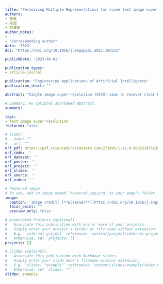 ```yaml
---
title: "Perceiving Multiple Representations for scene text image super-resolution guided by text recognizer"
authors:
- 施秦
- 朱煜
- 刘雅童
author_notes:
- 
- "Corresponding author"
date: '2023'
doi: "https://doi.org/10.1016/j.engappai.2023.106551"

publishDate: '2023-09-01'

publication_types:
- article-journal

publication: "Engineering Applications of Artificial Intelligence"
publication_short: ""

abstract: "Single image super-resolution (SISR) aims to recover clear high-resolution images from low-resolution images, which has made great progress with the development of deep learning these years. Scene text image super-resolution (STISR) is a subfield of SISR with the goal of increasing the resolution of a low-resolution text image and enhancing the readability of characters in the image. Despite significant improvements in recent approaches, STISR remains a challenging task due to the diversity of background, text appearances and layouts, etc. This paper presents a Perceiving Multiple Representations (PerMR) method for better super-resolution performances in scene text images. PerMR is a unified network that combines super-resolution with text recognition and exploits the recognizer’s feedback to facilitate super-resolution. Specifically, contextual information from the text decoder is extracted to provide sequence-specific guidance and enable the super-resolution model to pay more attention to the text region. Meanwhile, low-level and high-level visual features from the vision backbone of the recognition network are integrated to further improve visual quality. Additionally, we incorporate a frequency branch into the vanilla convolution unit, which efficiently enhances global and local feature representations. Experiments on the STISR benchmark dataset TextZoom validate that PerMR can not only generate more distinguishable images, but also outperforms the current state-of-the-art methods. PerMR boosts the average recognition accuracy by 5.9% using ASTER, 5.8% using MORAN and 10.6% using CRNN compared to the baseline model TSRN. PerMR outperforms the advanced method TPGSR-3 by 1.4% on ASTER, 0.1% on MORAN, 0.2% on CRNN and boosts TATT by 0.6% on ASTER and 1.1% on MORAN respectively. Furthermore, PerMR demonstrates good robustness and generalization when tackling low-quality text images in multiple scene text recognition datasets. The experiment results verify the capabilities of PerMR to boost text recognition performance."

# Summary. An optional shortened abstract.
summary: 

tags:
- Text image super-resolution
featured: false

# links:
# - name: ""
#   url: ""
url_pdf: https://pdf.sciencedirectassets.com/271095/1-s2.0-S0952197623X00086/1-s2.0-S0952197623007352/main.pdf?X-Amz-Security-Token=IQoJb3JpZ2luX2VjEGMaCXVzLWVhc3QtMSJHMEUCIBI2OYr9Yy682b8MsXlSrZvrzogZ8kqt781ZsSopneJhAiEAoOPHpCK0xcZmxCJKMCwbiLuvvCXLgX37ivPuBHa7kJgquwUIvP%2F%2F%2F%2F%2F%2F%2F%2F%2F%2FARAFGgwwNTkwMDM1NDY4NjUiDJG8zK39%2F3zCLPEhGiqPBZx0%2BkvfNWwgesahIapJL%2FixZnjL43oVe9gNe%2Frr%2BcQIOUYxeBOzb4jhtWpU2bfwPfZ7ZoXEcgNEMU69OiA9lvxuQExth6cMES75zKTk62JUb3ByY15Esz0%2FJrmIRp5MklFjj1AUaaVs7%2BdYHyJ5DViJv%2FCUCIB1PQ7J0aRgHkJphhbH1XIzyvxVcsyXIPF2zoQiEhdZ8yXKTLOC7xMdS2Oi9TvxOgvFniH14s7NUscGR2pZeXz2sE%2F6m1GiwHcZ2djmSE1BonWXM84PksG8ekRMf8w7nBfQ4EhLYtz84SvB3WL1ieOtqCN0bygUX%2Bflbvx4V6sLoaMiGVfquEX5chQ1uL4BnNoajZJvAQi1%2B8iaYsHk1mDqqDFDPJFYSAigScBPbbNIbxwiIse3D9NyafFSfvjxHslqBrYNwYNSsnrvKt6KB9ydmzv0sNWddYpUoTASZwcZJpBabCSSFiFRku%2FrTBz3QqWiiGxiSvpHAF2jzidX25iYB6ieFabBCJyYLL0TtRJ4XE8d3E%2B8Nyanr7jaLCdkHYWBBaSNWY7GqLVAXtst6FnyjN%2F7%2FIGITwsM1F4BUlwOhUSpWJhiUMVCGLNUD9BR9uaLoPk3cpVtpqw1aAJHy4BG3Hg%2BynRmGiRxyTm3k1Tkv9Z8fle0iom2jJlFtPJnXG8lk8Vcmq9pMKyqQGgS7w%2F1%2BwBkq80I%2FE9Dz0mzFIpAGu9rt4RINXeOdCeWF3M9Ze1c9Ku%2B%2Be7O8OHOUdxyGV02FLqQxC94Y8G9Zw0sSBNM2bSnw4GKky3ehdypkxNDMxdlZxu3KSNf7sOh87TndhmsR6tTA02KhJuklUbTf7SiMmy8CULwUPxp6jkDK7U4fn4oRDMOC7GslBQw%2BYyXqwY6sQEZJ6cKv4nZKGg9EQX83yc8aU2pje385sIfPmpTdt9A0lYwsVc1pV8%2BT03osC7Z62Fr8Tvw0%2BqRLKc07RxsYAtTBIhPYeBx6LJiFXKtPQ8YKusOOlvIY5bzQoFZ8iYEitshI2QNuczitlqSfPCbm3tuD1lizXN9TbLPwfnKXsvfmMmQTZ5sNq9Me2R1FQoAuV1dzrukL9sGNfYLf%2FMQs9L%2BN0H8u5i7wSIPUmt1qFEcXuQ%3D&X-Amz-Algorithm=AWS4-HMAC-SHA256&X-Amz-Date=20231128T112333Z&X-Amz-SignedHeaders=host&X-Amz-Expires=300&X-Amz-Credential=ASIAQ3PHCVTY6MLGRS6B%2F20231128%2Fus-east-1%2Fs3%2Faws4_request&X-Amz-Signature=2f8009ca39063d5d6b5de57a7e264d23685e4eb1b24dee2c7de22b45cdeb6a40&hash=608c067f283945e15bbf9ac3e7696d3cda199413b10def8594bfdf7067d5197e&host=68042c943591013ac2b2430a89b270f6af2c76d8dfd086a07176afe7c76c2c61&pii=S0952197623007352&tid=spdf-54abcf22-79b7-4eef-95b4-57faf5870df8&sid=9b12ec6f7832114b1a4b56878b35eeb97d9bgxrqa&type=client&tsoh=d3d3LnNjaWVuY2VkaXJlY3QuY29t&ua=10155d5d005052015452&rr=82d23d501ac29644&cc=us
url_code: ''
url_dataset: ''
url_poster: ''
url_project: ''
url_slides: ''
url_source: ''
url_video: ''

# Featured image
# To use, add an image named `featured.jpg/png` to your page's folder. 
image:
  caption: 'Image credit: [**Elsevier**](https://doi.org/10.1016/j.engappai.2023.106551)'
  focal_point: ""
  preview_only: false

# Associated Projects (optional).
#   Associate this publication with one or more of your projects.
#   Simply enter your project's folder or file name without extension.
#   E.g. `internal-project` references `content/project/internal-project/index.md`.
#   Otherwise, set `projects: []`.
projects: []

# Slides (optional).
#   Associate this publication with Markdown slides.
#   Simply enter your slide deck's filename without extension.
#   E.g. `slides: "example"` references `content/slides/example/index.md`.
#   Otherwise, set `slides: ""`.
slides: example
---
```

